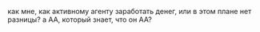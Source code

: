как мне, как активному агенту заработать денег, или в этом плане нет разницы? а АА, который знает, что он АА?
